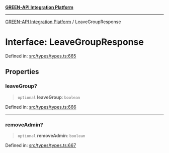 [**GREEN-API Integration Platform**](../README.md)

***

[GREEN-API Integration Platform](../globals.md) / LeaveGroupResponse

# Interface: LeaveGroupResponse

Defined in: [src/types/types.ts:665](https://github.com/green-api/greenapi-integration/blob/0c6468d26acd573ad1def9f01a1af819fb76eb31/src/types/types.ts#L665)

## Properties

### leaveGroup?

> `optional` **leaveGroup**: `boolean`

Defined in: [src/types/types.ts:666](https://github.com/green-api/greenapi-integration/blob/0c6468d26acd573ad1def9f01a1af819fb76eb31/src/types/types.ts#L666)

***

### removeAdmin?

> `optional` **removeAdmin**: `boolean`

Defined in: [src/types/types.ts:667](https://github.com/green-api/greenapi-integration/blob/0c6468d26acd573ad1def9f01a1af819fb76eb31/src/types/types.ts#L667)
